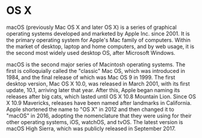 # OS X


macOS (previously Mac OS X and later OS X) is a series of graphical
operating systems developed and marketed by Apple Inc. since 2001. It is
the primary operating system for Apple's Mac family of computers. Within
the market of desktop, laptop and home computers, and by web usage, it
is the second most widely used desktop OS, after Microsoft Windows.

macOS is the second major series of Macintosh operating systems. The
first is colloquially called the "classic" Mac OS, which was introduced
in 1984, and the final release of which was Mac OS 9 in 1999. The first
desktop version, Mac OS X 10.0, was released in March 2001, with its
first update, 10.1, arriving later that year. After this, Apple began
naming its releases after big cats, which lasted until OS X 10.8
Mountain Lion. Since OS X 10.9 Mavericks, releases have been named after
landmarks in California. Apple shortened the name to "OS X" in 2012 and
then changed it to "macOS" in 2016, adopting the nomenclature that they
were using for their other operating systems, iOS, watchOS, and tvOS.
The latest version is macOS High Sierra, which was publicly released in
September 2017.

